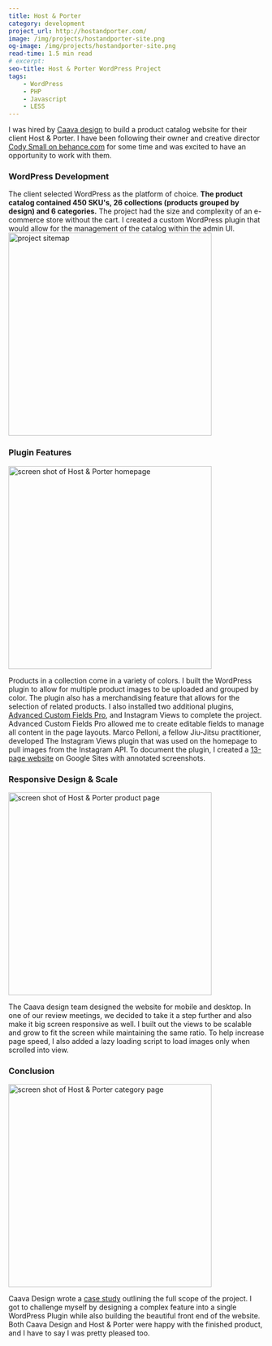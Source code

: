 ```yaml
---
title: Host & Porter
category: development
project_url: http://hostandporter.com/
image: /img/projects/hostandporter-site.png
og-image: /img/projects/hostandporter-site.png
read-time: 1.5 min read
# excerpt:
seo-title: Host & Porter WordPress Project
tags:
    - WordPress
    - PHP
    - Javascript
    - LESS
---
```

I was hired by [Caava design](https://caavadesign.com/) to build a product catalog website for their client Host & Porter.<!--more--> I have been following their owner and creative director [Cody Small on behance.com](https://www.behance.net/codysmall) for some time and was excited to have an opportunity to work with them.

### WordPress Development

The client selected WordPress as the platform of choice. **The product catalog contained 450 SKU's, 26 collections (products grouped by design) and 6 categories.** The project had the size and complexity of an e-commerce store without the cart. I created a custom WordPress plugin that would allow for the management of the catalog within the admin UI.
<img class="full-width" style="max-width: 1420px" width="400" height="400" src="{{ '/img/projects/hostandporter-site-map-alt.png' | absolute_url }}" alt="project sitemap">

### Plugin Features

<img class="full-width" width="400" height="400" src="{{ '/img/projects/hostandporter-homepage.png' | absolute_url }}" alt="screen shot of Host & Porter homepage">

Products in a collection come in a variety of colors. I built the WordPress plugin to allow for multiple product images to be uploaded and grouped by color. The plugin also has a merchandising feature that allows for the selection of related products. I also installed two additional plugins, [Advanced Custom Fields Pro](https://www.advancedcustomfields.com/pro/), and Instagram Views to complete the project. Advanced Custom Fields Pro allowed me to create editable fields to manage all content in the page layouts. Marco Pelloni, a fellow Jiu-Jitsu practitioner, developed The Instagram Views plugin that was used on the homepage to pull images from the Instagram API. To document the plugin, I created a [13-page website](https://sites.google.com/view/hp-wordpress-site/) on Google Sites with annotated screenshots.

### Responsive Design & Scale

<img class="full-width" width="400" height="400" src="{{ '/img/projects/hostandporter-product.png' | absolute_url }}" alt="screen shot of Host & Porter product page">

The Caava design team designed the website for mobile and desktop. In one of our review meetings, we decided to take it a step further and also make it big screen responsive as well. I built out the views to be scalable and grow to fit the screen while maintaining the same ratio. To help increase page speed, I also added a lazy loading script to load images only when scrolled into view.

### Conclusion

<img class="full-width" width="400" height="400" src="{{ '/img/projects/hostandporter-category.png' | absolute_url }}" alt="screen shot of Host & Porter category page">

Caava Design wrote a [case study](https://caavadesign.com/project/host-porter-brand-packaging-and-website/) outlining the full scope of the project. I got to challenge myself by designing a complex feature into a single WordPress Plugin while also building the beautiful front end of the website. Both Caava Design and Host & Porter were happy with the finished product, and I have to say I was pretty pleased too.